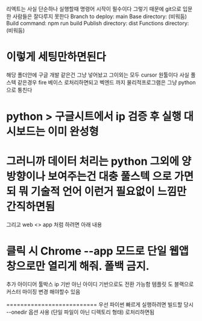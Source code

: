 리엑트는 사실 단순하나
실행할때 명령어 시작이 필수이다 그렇기 때문에 git으로 입문한 사람들은 잘다루지 못한다 
Branch to deploy: main
Base directory: (비워둠)
Build command: npm run build
Publish directory: dist
Functions directory: (비워둠) 

이렇게 세팅만하면된다 
==================================
해당 폴더안에 구글 개발 같은건 그냥 넣어놨고 그이외는 모두 cursor 원툴이다 사실 
풀스텍 같은경우 fire 베이스 로처리하면되고 벡엔드 까지 
물리적프로그램은 그냥 python 으로 퉁친다 

python > 구글시트에서 ip 검증 후 실행 
대시보드는 이미 완성형
==================================

그러니까 데이터 처리는 python 
그외에 양방향이나 보여주는건 대충 풀스텍 으로 가면되 뭐 기술적 언어 이런거 필요없이 느낌만 간직하면됨 
===============================

그리고 web <> app 처럼 하려면 아래 내용 

 클릭 시 Chrome --app 모드로  단일 웹앱 창으로만 열리게 해줘. 폴백 금지.
=============================
 추가 아이디어 
 툴박스 ip 기반 아닌 
 아이디 기반으로도 전환 가능함 
 템플릿 도 블랙으로 커스터 마이징 변경 해야할수 있음 


==========================
우선 파이썬 빠르게 실행하려면 빌드할 당시 
--onedir 옵션 사용 (단일 파일이 아닌 디렉토리 형태)
 로처리하면됨 